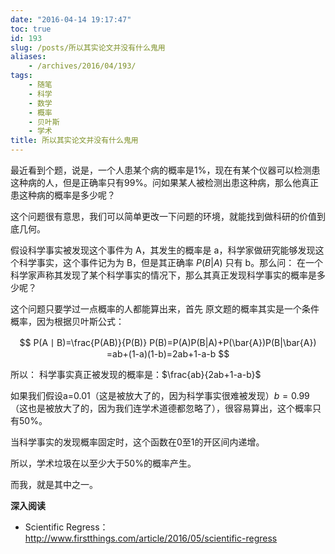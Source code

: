 ```yaml
---
date: "2016-04-14 19:17:47"
toc: true
id: 193
slug: /posts/所以其实论文并没有什么鬼用
aliases:
    - /archives/2016/04/193/
tags:
    - 随笔
    - 科学
    - 数学
    - 概率
    - 贝叶斯
    - 学术
title: 所以其实论文并没有什么鬼用
---
```


最近看到个题，说是，一个人患某个病的概率是1%，现在有某个仪器可以检测患这种病的人，但是正确率只有99%。问如果某人被检测出患这种病，那么他真正患这种病的概率是多少呢？

这个问题很有意思，我们可以简单更改一下问题的环境，就能找到做科研的价值到底几何。

假设科学事实被发现这个事件为 A，其发生的概率是 a，科学家做研究能够发现这个科学事实，这个事件记为为 B，但是其正确率 $P(B|A)$ 只有 b。那么问：
在一个科学家声称其发现了某个科学事实的情况下，那么其真正发现科学事实的概率是多少呢？

这个问题只要学过一点概率的人都能算出来，首先
原文题的概率其实是一个条件概率，因为根据贝叶斯公式：

$$
P(A丨B)=\frac{P(AB)}{P(B)}
P(B)=P(A)P(B|A)+P(\bar{A})P(B|\bar{A})
=ab+(1-a)(1-b)=2ab+1-a-b
$$

所以：
科学事实真正被发现的概率是：$\frac{ab}{2ab+1-a-b}$

如果我们假设a=0.01（这是被放大了的，因为科学事实很难被发现）$b=0.99$（这也是被放大了的，因为我们连学术道德都忽略了），很容易算出，这个概率只有50%。

当科学事实的发现概率固定时，这个函数在0至1的开区间内递增。

所以，学术垃圾在以至少大于50%的概率产生。

而我，就是其中之一。


**深入阅读**

- Scientific Regress：http://www.firstthings.com/article/2016/05/scientific-regress